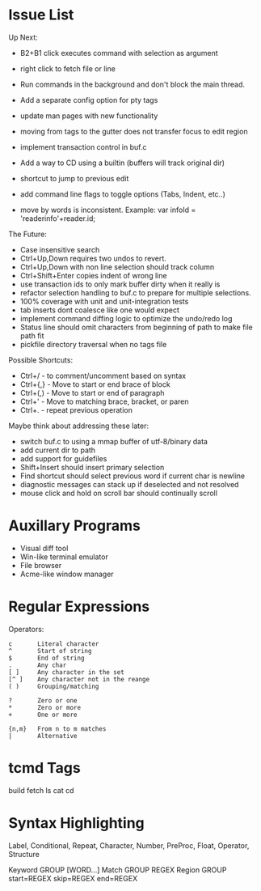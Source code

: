 # Issue List

Up Next:

* B2+B1 click executes command with selection as argument
* right click to fetch file or line
* Run commands in the background and don't block the main thread.
* Add a separate config option for pty tags
* update man pages with new functionality

* moving from tags to the gutter does not transfer focus to edit region
* implement transaction control in buf.c
* Add a way to CD using a builtin (buffers will track original dir)
* shortcut to jump to previous edit
* add command line flags to toggle options (Tabs, Indent, etc..)
* move by words is inconsistent. Example:
    var infoId = 'readerinfo'+reader.id;

The Future:

* Case insensitive search
* Ctrl+Up,Down requires two undos to revert.
* Ctrl+Up,Down with non line selection should track column
* Ctrl+Shift+Enter copies indent of wrong line
* use transaction ids to only mark buffer dirty when it really is
* refactor selection handling to buf.c to prepare for multiple selections.
* 100% coverage with unit and unit-integration tests
* tab inserts dont coalesce like one would expect
* implement command diffing logic to optimize the undo/redo log
* Status line should omit characters from beginning of path to make file path fit
* pickfile directory traversal when no tags file

Possible Shortcuts:

* Ctrl+/   - to comment/uncomment based on syntax
* Ctrl+{,} - Move to start or end brace of block
* Ctrl+(,) - Move to start or end of paragraph
* Ctrl+'   - Move to matching brace, bracket, or paren
* Ctrl+.   - repeat previous operation

Maybe think about addressing these later:

* switch buf.c to using a mmap buffer of utf-8/binary data
* add current dir to path
* add support for guidefiles
* Shift+Insert should insert primary selection
* Find shortcut should select previous word if current char is newline
* diagnostic messages can stack up if deselected and not resolved
* mouse click and hold on scroll bar should continually scroll

# Auxillary Programs

* Visual diff tool
* Win-like terminal emulator
* File browser
* Acme-like window manager

# Regular Expressions

Operators:

    c       Literal character
    ^       Start of string
    $       End of string
    .       Any char
    [ ]     Any character in the set
    [^ ]    Any character not in the reange
    ( )     Grouping/matching

    ?       Zero or one
    *       Zero or more
    +       One or more

    {n,m}   From n to m matches
    |       Alternative

# tcmd Tags

build
fetch
ls
cat
cd


# Syntax Highlighting

Label, Conditional, Repeat, Character, Number, PreProc, Float, Operator, Structure

Keyword GROUP [WORD...]
Match   GROUP REGEX
Region  GROUP start=REGEX skip=REGEX end=REGEX
